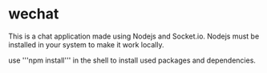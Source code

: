 # wechat
This is a chat application made  using Nodejs and Socket.io. Nodejs must be installed in your system to make it work locally.

use '''npm install''' in the shell to install used packages and dependencies.
